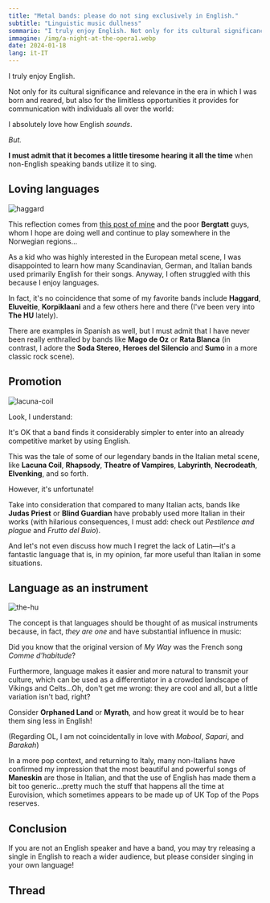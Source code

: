 ```yaml
---
title: "Metal bands: please do not sing exclusively in English."
subtitle: "Linguistic music dullness"
sommario: "I truly enjoy English. Not only for its cultural significance and relevance in the era in which I was born and reared, but also for the limitless opportunities it provides for communication with individuals all over the world. I absolutely love how English sounds. But..."
immagine: /img/a-night-at-the-opera1.webp
date: 2024-01-18
lang: it-IT
---
```


I truly enjoy English.

Not only for its cultural significance and relevance in the era in which I was born and reared, but also for the limitless opportunities it provides for communication with individuals all over the world:

I absolutely love how English _sounds_.

_But._

**I must admit that it becomes a little tiresome hearing it all the time** when non-English speaking bands utilize it to sing.

## Loving languages

![haggard](https://www.haggard.de/images/header.png)

This reflection comes from [this post of mine](https://livellosegreto.it/@xabacadabra/111773715282272926) and the poor **Bergtatt** guys,  whom I hope are doing well and continue to play somewhere in the Norwegian regions...

As a kid who was highly interested in the European metal scene, I was disappointed to learn how many Scandinavian, German, and Italian bands used primarily English for their songs. Anyway, I often struggled with this because I enjoy languages.

In fact, it's no coincidence that some of my favorite bands include **Haggard**, **Eluveitie**, **Korpiklaani** and a few others here and there (I've been very into **The HU** lately).

There are examples in Spanish as well, but I must admit that I have never been really enthralled by bands like **Mago de Oz** or **Rata Blanca** (in contrast, I adore the **Soda Stereo**, **Heroes del Silencio** and **Sumo** in a more classic rock scene).

## Promotion

![lacuna-coil](https://wallpapercave.com/wp/ROvo8Hs.jpg)

Look, I understand: 

It's OK that a band finds it considerably simpler to enter into an already competitive market by using English.

This was the tale of some of our legendary bands in the Italian metal scene, like **Lacuna Coil**, **Rhapsody**, **Theatre of Vampires**, **Labyrinth**, **Necrodeath**, **Elvenking**, and so forth.

However, it's unfortunate!

Take into consideration that compared to many Italian acts, bands like **Judas Priest** or **Blind Guardian** have probably used more Italian in their works (with hilarious consequences, I must add: check out _Pestilence and plague_ and _Frutto del Buio_).

And let's not even discuss how much I regret the lack of Latin—it's a fantastic language that is, in my opinion, far more useful than Italian in some situations.

## Language as an instrument

![the-hu](https://www.discovermongolia.mn/uploads/the-hu-band-blog-cover.jpg)

The concept is that languages should be thought of as musical instruments because, in fact, _they are one_ and have substantial influence in music:

Did you know that the original version of _My Way_ was the French song _Comme d'habitude_?

Furthermore, language makes it easier and more natural to transmit your culture, which can be used as a differentiator in a crowded landscape of Vikings and Celts...Oh, don't get me wrong: they are cool and all, but a little variation isn't bad, right?

Consider **Orphaned Land** or **Myrath**, and how great it would be to hear them sing less in English!

(Regarding OL, I am not coincidentally in love with _Mabool_, _Sapari_, and _Barakah_)

In a more pop context, and returning to Italy, many non-Italians have confirmed my impression that the most beautiful and powerful songs of **Maneskin** are those in Italian, and that the use of English has made them a bit too generic...pretty much the stuff that happens all the time at Eurovision, which sometimes appears to be made up of UK Top of the Pops reserves.

## Conclusion

If you are not an English speaker and have a band, you may try releasing a single in English to reach a wider audience, but please consider singing in your own language!

## Thread